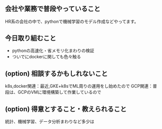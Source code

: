 # <analytics-hiro>

## 会社や業務で普段やっていること

HR系の会社の中で、pythonで機械学習のモデル作成などやってます。

## 今日取り組むこと

- pythonの高速化・省メモリ化まわりの検証
- ついでにdockerに関しても色々触る

## (option) 相談するかもしれないこと

k8s,docker関連：最近,GKE+k8sでML周りの運用をし始めたので
GCP関連：普段は、GCPのVMに環境構築して作業しているので

## (option) 得意とすること・教えられること

統計、機械学習、データ分析まわりなど多少は
